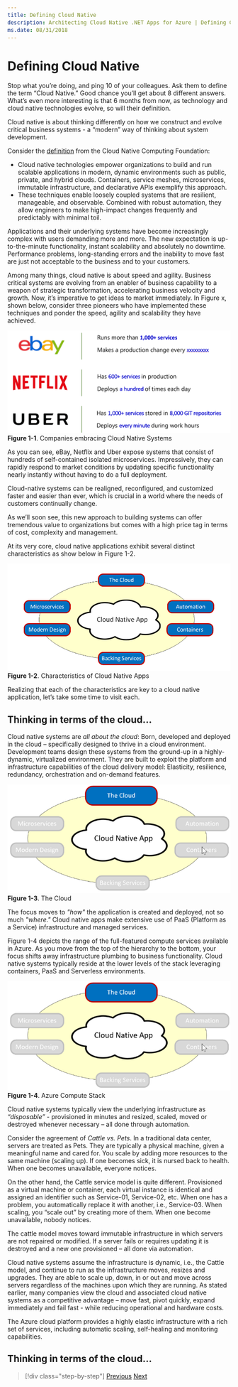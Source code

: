 ```yaml
---
title: Defining Cloud Native
description: Architecting Cloud Native .NET Apps for Azure | Defining Cloud Native
ms.date: 08/31/2018
---
```

# Defining Cloud Native

Stop what you’re doing, and ping 10 of your colleagues. Ask them to define the term “Cloud Native.” Good chance you’ll get about 8 different answers. What’s even more interesting is that 6 months from now, as technology and cloud native technologies evolve, so will their definition. 

Cloud native is about thinking differently on how we construct and evolve critical business systems - a “modern” way of thinking about system development.

Consider the [definition](https://github.com/cncf/foundation/blob/master/charter.md) from the Cloud Native Computing Foundation:

- Cloud native technologies empower organizations to build and run scalable applications in modern, dynamic environments such as public, private, and hybrid clouds. Containers, service meshes, microservices, immutable infrastructure, and declarative APIs exemplify this approach.
- These techniques enable loosely coupled systems that are resilient, manageable, and observable. Combined with robust automation, they allow engineers to make high-impact changes frequently and predictably with minimal toil.

Applications and their underlying systems have become increasingly complex with users demanding more and more. The new expectation is up-to-the-minute functionality, instant scalability and absolutely no downtime. Performance problems, long-standing errors and the inability to move fast are just not acceptable to the business and to your customers.

Among many things, cloud native is about speed and agility. Business critical systems are evolving from an enabler of business capability to a weapon of strategic transformation, accelerating business velocity and growth. Now, it’s imperative to get ideas to market immediately. In Figure x, shown below, consider three pioneers who have implemented these techniques and ponder the speed, agility and scalability they have achieved.

![Companies Embracing Clound Native Systems.](./media/image01.png)
**Figure 1-1**. Companies embracing Cloud Native Systems

As you can see, eBay, Netflix and Uber expose systems that consist of hundreds of self-contained isolated microservices. Impressively, they can rapidly respond to market conditions by updating specific functionality nearly instantly without having to do a full deployment.

Cloud-native systems can be realigned, reconfigured, and customized faster and easier than ever, which is crucial in a world where the needs of customers continually change.

As we’ll soon see, this new approach to building systems can offer tremendous value to organizations but comes with a high price tag in terms of cost, complexity and management.

At its very core, cloud native applications exhibit several distinct characteristics as show below in Figure 1-2.

![Characteristics of Cloud Native Apps](./media/image02.png)
**Figure 1-2**. Characteristics of Cloud Native Apps

Realizing that each of the characteristics are key to a cloud native application, let’s take some time to visit each.

## Thinking in terms of the cloud...

Cloud native systems are *all about the cloud*: Born, developed and deployed in the cloud – specifically designed to thrive in a cloud environment. Development teams design these systems from the ground-up in a highly-dynamic, virtualized environment. They are built to exploit the platform and infrastructure capabilities of the cloud delivery model: Elasticity, resilience, redundancy, orchestration and on-demand features.

![The Cloud](./media/image03.png)
**Figure 1-3**. The Cloud

The focus moves to *"how"* the application is created and deployed, not so much *"where."*  Cloud native apps make extensive use of PaaS (Platform as a Service) infrastructure and managed services. 

Figure 1-4 depicts the range of the full-featured compute services available in Azure. As you move from the top of the hierarchy to the bottom, your focus shifts away infrastructure plumbing to business functionality. Cloud native systems typically reside at the lower levels of the stack leveraging containers, PaaS and Serverless environments.

![Azure Compute Stack](./media/image03.png)
**Figure 1-4**. Azure Compute Stack

Cloud native systems typically view the underlying infrastructure as *“disposable”* - provisioned in minutes and resized, scaled, moved or destroyed whenever necessary – all done through automation.

Consider the agreement of *Cattle vs. Pets*. In a traditional data center, servers are treated as Pets. They are typically a physical machine, given a meaningful name and cared for. You scale by adding more resources to the same machine (scaling up). If one becomes sick, it is nursed back to health. When one becomes unavailable, everyone notices.

On the other hand, the Cattle service model is quite different. Provisioned as a virtual machine or container, each virtual instance is identical and assigned an identifier such as Service-01, Service-02, etc. When one has a problem, you automatically replace it with another, i.e., Service-03. When scaling, you “scale out” by creating more of them. When one become unavailable, nobody notices.

The cattle model moves toward immutable infrastructure in which servers are not repaired or modified. If a server fails or requires updating it is destroyed and a new one provisioned – all done via automation.

Cloud native systems assume the infrastructure is dynamic, i.e., the Cattle model, and continue to run as the infrastructure moves, resizes and upgrades. They are able to scale up, down, in or out and move across servers regardless of the machines upon which they are running.
As stated earlier, many companies view the cloud and associated cloud native systems as a competitive advantage – move fast, pivot quickly, expand immediately and fail fast - while reducing operational and hardware costs.

The Azure cloud platform provides a highly elastic infrastructure with a rich set of services, including automatic scaling, self-healing and monitoring capabilities.

## Thinking in terms of the cloud...


>[!div class="step-by-step"]
>[Previous](index.md)
>[Next](docker-terminology.md)
